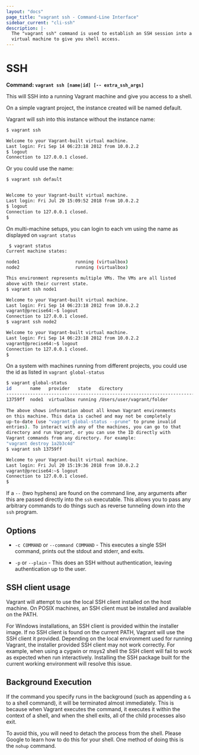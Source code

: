 ```yaml
---
layout: "docs"
page_title: "vagrant ssh - Command-Line Interface"
sidebar_current: "cli-ssh"
description: |-
  The "vagrant ssh" command is used to establish an SSH session into a running
  virtual machine to give you shell access.
---
```


# SSH

**Command: `vagrant ssh [name|id] [-- extra_ssh_args]`**

This will SSH into a running Vagrant machine and give you access to a shell.

On a simple vagrant project, the instance created will be named default.

Vagrant will ssh into this instance without the instance name:

```bash
$ vagrant ssh

Welcome to your Vagrant-built virtual machine.
Last login: Fri Sep 14 06:23:18 2012 from 10.0.2.2
$ logout
Connection to 127.0.0.1 closed.
```
Or you could use the name:
```bash
$ vagrant ssh default


Welcome to your Vagrant-built virtual machine.
Last login: Fri Jul 20 15:09:52 2018 from 10.0.2.2
$ logout
Connection to 127.0.0.1 closed.
$ 
```

On multi-machine setups, you can login to each vm using the name as displayed
on `vagrant status`

```bash
 $ vagrant status
Current machine states:

node1                     running (virtualbox)
node2                     running (virtualbox)

This environment represents multiple VMs. The VMs are all listed
above with their current state. 
$ vagrant ssh node1

Welcome to your Vagrant-built virtual machine.
Last login: Fri Sep 14 06:23:18 2012 from 10.0.2.2
vagrant@precise64:~$ logout
Connection to 127.0.0.1 closed.
$ vagrant ssh node2

Welcome to your Vagrant-built virtual machine.
Last login: Fri Sep 14 06:23:18 2012 from 10.0.2.2
vagrant@precise64:~$ logout
Connection to 127.0.0.1 closed.
$ 
```

On a system with machines running from different projects, you could use the id
as listed in `vagrant global-status`

```bash
$ vagrant global-status 
id       name   provider   state   directory                           
-----------------------------------------------------------------------
13759ff  node1  virtualbox running /Users/user/vagrant/folder         
 
The above shows information about all known Vagrant environments
on this machine. This data is cached and may not be completely
up-to-date (use "vagrant global-status --prune" to prune invalid
entries). To interact with any of the machines, you can go to that
directory and run Vagrant, or you can use the ID directly with
Vagrant commands from any directory. For example:
"vagrant destroy 1a2b3c4d"
$ vagrant ssh 13759ff

Welcome to your Vagrant-built virtual machine.
Last login: Fri Jul 20 15:19:36 2018 from 10.0.2.2
vagrant@precise64:~$ logout
Connection to 127.0.0.1 closed.
$ 
```

If a `--` (two hyphens) are found on the command line, any arguments after
this are passed directly into the `ssh` executable. This allows you to pass
any arbitrary commands to do things such as reverse tunneling down into the
`ssh` program.

## Options

* `-c COMMAND` or `--command COMMAND` - This executes a single SSH command, prints
  out the stdout and stderr, and exits.

* `-p` or `--plain` - This does an SSH without authentication, leaving
  authentication up to the user.

## SSH client usage

Vagrant will attempt to use the local SSH client installed on the host machine. On
POSIX machines, an SSH client must be installed and available on the PATH.

For Windows installations, an SSH client is provided within the installer
image. If no SSH client is found on the current PATH, Vagrant will use the
SSH client it provided. Depending on the local environment used for running
Vagrant, the installer provided SSH client may not work correctly. For example,
when using a cygwin or msys2 shell the SSH client will fail to work as expected
when run interactively. Installing the SSH package built for the current working
environment will resolve this issue.

## Background Execution

If the command you specify runs in the background (such as appending a `&` to
a shell command), it will be terminated almost immediately. This is because
when Vagrant executes the command, it executes it within the context of a
shell, and when the shell exits, all of the child processes also exit.

To avoid this, you will need to detach the process from the shell. Please
Google to learn how to do this for your shell. One method of doing this is
the `nohup` command.

